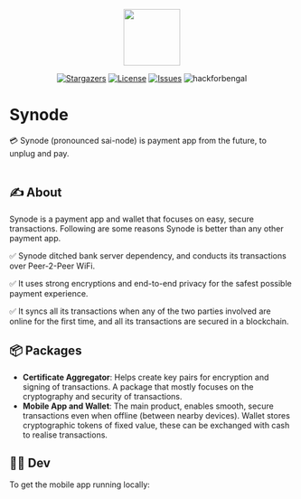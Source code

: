 <p align="center">
  <img height="100" width="100" src="https://github.com/TheNestDevs/Synode/assets/59203815/a23d72d7-8baa-49c0-8ae5-d2dc266329b3"> 
</p>
<p align="center">
  
  <a href="https://github.com/TheNestDevs/Synode/stargazers">
		<img alt="Stargazers" src="https://custom-icon-badges.herokuapp.com/github/TheNestDevs/Synode/stars/The?style=for-the-badge&logo=star&color=f6c177&logoColor=eb6f92&labelColor=191724"></a>
	<a href="https://github.com/DTheNestDevs/Synode/blob/main/LICENSE">
		<img alt="License" src="https://custom-icon-badges.herokuapp.com/github/license/TheNestDevs/Synode?style=for-the-badge&logo=law&color=c4a7e7&logoColor=eb6f92&labelColor=191724"></a>
	<a href="https://github.com/TheNestDevs/Synode/issues">
		<img alt="Issues" src="https://custom-icon-badges.herokuapp.com/github/issues/TheNestDevs/Synode?style=for-the-badge&logo=issue-opened&color=9ccfd8&logoColor=eb6f92&labelColor=191724"></a>
  <img alt="hackforbengal" src="https://custom-icon-badges.herokuapp.com/github/issues/TheNestDevs/Synode?style=for-the-badge&logo=issue-opened&color=9ccfd8&logoColor=eb6f92&labelColor=191724">
  
</p>

# Synode
💳 Synode (pronounced sai-node) is payment app from the future, to unplug and pay. <br><br>

## ✍️ About
Synode is a payment app and wallet that focuses on easy, secure transactions. Following are some reasons Synode is better than any other payment app.

✅ Synode ditched bank server dependency, and conducts its transactions over Peer-2-Peer WiFi.

✅ It uses strong encryptions and end-to-end privacy for the safest possible payment experience.

✅ It syncs all its transactions when any of the two parties involved are online for the first time, and all its transactions are secured in a blockchain.

## 📦 Packages
- **Certificate Aggregator**: Helps create key pairs for encryption and signing of transactions. A package that mostly focuses on the cryptography and security of transactions.
- **Mobile App and Wallet**: The main product, enables smooth, secure transactions even when offline (between nearby devices). Wallet stores cryptographic tokens of fixed value, these can be exchanged with cash to realise transactions. 

## 👩‍💻 Dev

To get the mobile app running locally:







